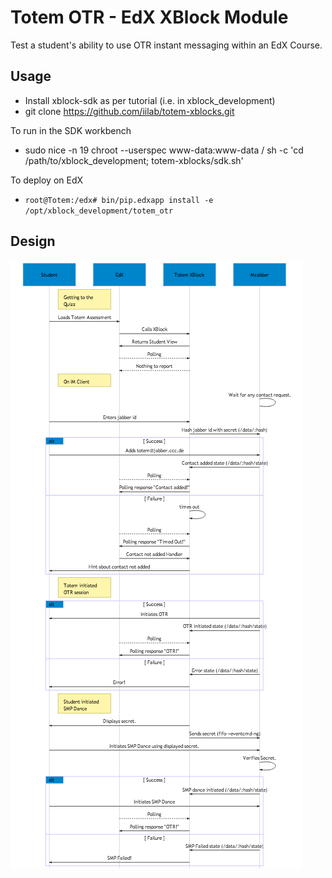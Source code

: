 Totem OTR - EdX XBlock Module
=============================

Test a student's ability to use OTR instant messaging within an EdX Course.

## Usage

 - Install xblock-sdk as per tutorial (i.e. in xblock_development)
 - git clone https://github.com/iilab/totem-xblocks.git

To run in the SDK workbench
 - sudo nice -n 19 chroot --userspec www-data:www-data / sh -c 'cd /path/to/xblock_development; totem-xblocks/sdk.sh'

To deploy on EdX
 - ```root@Totem:/edx# bin/pip.edxapp install -e /opt/xblock_development/totem_otr```

## Design

![](SEQUENCE.png)
